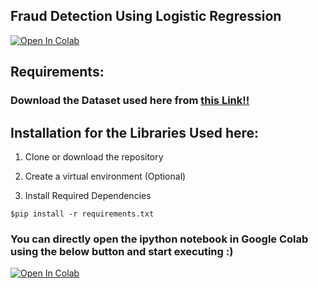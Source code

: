 ## **Fraud Detection Using Logistic Regression**
[![Open In Colab](https://colab.research.google.com/assets/colab-badge.svg)](https://colab.research.google.com/github/AkashKhamkar/Fraud-Detection-Using-Logistic-Regression/blob/master/logistic%20regression.ipynb)
## Requirements:
### Download the Dataset used here from [this Link!!](https://www.kaggle.com/c/ieee-fraud-detection/data "Kaggale Dataset")
## Installation for the Libraries Used here:

1. Clone or download the repository

2. Create a virtual environment (Optional)

3. Install Required Dependencies
```
$pip install -r requirements.txt
```
### You can directly open the ipython notebook in Google Colab using the below button and start executing :)
[![Open In Colab](https://colab.research.google.com/assets/colab-badge.svg)](https://colab.research.google.com/github/AkashKhamkar/Fraud-Detection-Using-Logistic-Regression/blob/master/logistic%20regression.ipynb)
